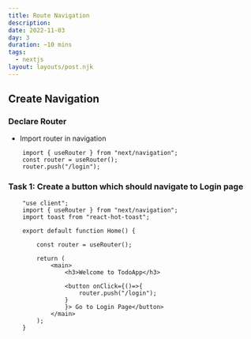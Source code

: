 ```yaml
---
title: Route Navigation
description: 
date: 2022-11-03
day: 3
duration: ~10 mins
tags:
  - nextjs
layout: layouts/post.njk
---
```


## Create Navigation

### Declare Router

* Import router in navigation
```tsx
    import { useRouter } from "next/navigation";
    const router = useRouter();
    router.push("/login");
```

### Task 1: Create a button which should navigate to Login page

```tsx
    "use client";
    import { useRouter } from "next/navigation";
    import toast from "react-hot-toast";

    export default function Home() {

        const router = useRouter();

        return (
            <main>
                <h3>Welcome to TodoApp</h3>
                
                <button onClick={()=>{
                    router.push("/login");
                }
                }> Go to Login Page</button>
            </main>
        );
    }
```


